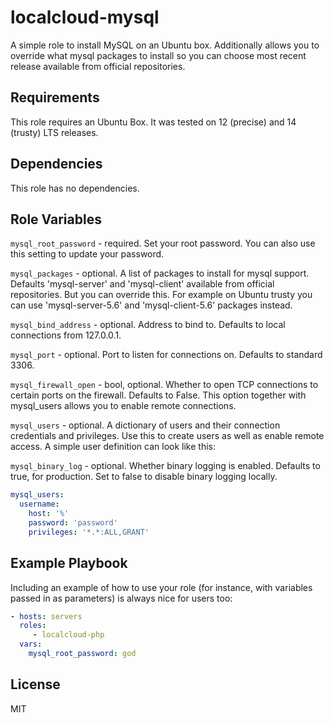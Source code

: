 localcloud-mysql
=========

A simple role to install MySQL on an Ubuntu box. Additionally allows you to override what mysql packages to install so you can choose most recent release available from official repositories.

Requirements
------------

This role requires an Ubuntu Box. It was tested on 12 (precise) and 14 (trusty) LTS releases.

Dependencies
------------

This role has no dependencies.


Role Variables
--------------

`mysql_root_password` - required. Set your root password. You can also use this setting to update your password.

`mysql_packages` - optional. A list of packages to install for mysql support. Defaults 'mysql-server' and 'mysql-client' available from official repositories. But you can override this. For example on Ubuntu trusty you can use 'mysql-server-5.6' and 'mysql-client-5.6' packages instead.

`mysql_bind_address` - optional. Address to bind to. Defaults to local connections from 127.0.0.1.

`mysql_port` - optional. Port to listen for connections on. Defaults to standard 3306.

`mysql_firewall_open` - bool, optional. Whether to open TCP connections to certain ports on the firewall. Defaults to False. This option together with mysql_users allows you to enable remote connections.

`mysql_users` - optional. A dictionary of users and their connection credentials and privileges. Use this to create users as well as enable remote access. A simple user definition can look like this:

`mysql_binary_log` - optional. Whether binary logging is enabled. Defaults to true, for production. Set to false to disable binary logging locally.

```yml
mysql_users:
  username:
    host: '%'
    password: 'password'
    privileges: '*.*:ALL,GRANT'
```

Example Playbook
----------------

Including an example of how to use your role (for instance, with variables passed in as parameters) is always nice for users too:

```yml
- hosts: servers
  roles:
     - localcloud-php
  vars:
    mysql_root_password: god
```

License
-------

MIT


